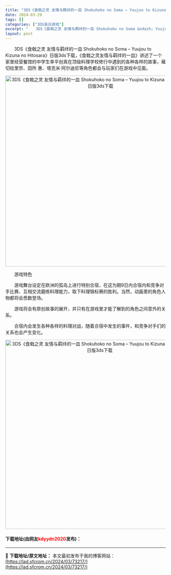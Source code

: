```yaml
---
title: "3DS《食戟之灵 友情与羁绊的一皿 Shokuhoko no Soma – Yuujou to Kizuna no Hitosara》日版3ds下载"
date: 2024-03-29
tags: []
categories: ["3DS英日游戏"]
excerpt: "　　3DS《食戟之灵 友情与羁绊的一皿 Shokuhoko no Soma &ndash; Yuujou to Kizuna no Hitosara》日版3ds下载，《食戟之灵友情与羁绊的一皿》讲述了一个家里经营餐馆的中学生幸平创真在顶级料理学校修行中遇到的各种各样的故事，薙切绘里奈、田所 惠、塔克&hellip;"
layout: post
---
```


 <p>　　3DS《食戟之灵 友情与羁绊的一皿 Shokuhoko no Soma &ndash; Yuujou to Kizuna no Hitosara》日版3ds下载，《食戟之灵友情与羁绊的一皿》讲述了一个家里经营餐馆的中学生幸平创真在顶级料理学校修行中遇到的各种各样的故事，薙切绘里奈、田所 惠、塔克米&middot;阿尔迪尼等角色都会与玩家们在游戏中见面。</p> <p align="center"><img align="" border="0" src="https://lad.sfcrom.cn/wp-content/uploads/2024/03/20240329_66062f6794673.png" width="598" alt="3DS《食戟之灵 友情与羁绊的一皿 Shokuhoko no Soma – Yuujou to Kizuna no Hitosara》日版3ds下载" /></p> <p>　　游戏特色</p> <p>　　游戏舞台设定在欧洲的孤岛上进行特别合宿，在这为期9日内合宿内和竞争对手比赛、互相交流磨练料理能力，取下料理锦标赛的胜利。当然，动画里的角色人物都将会悉数登场。</p> <p>　　游戏将会有原创故事的展开，并只有在游戏里才能了解到的角色之间意外的关系。</p> <p>　　合宿内会发生各种各样的料理对战，随着合宿中发生的事件，和竞争对手们的关系也会产生变化。</p> <p align="center"><img align="" border="0" src="https://lad.sfcrom.cn/wp-content/uploads/2024/03/20240329_66062f68d6594.png" width="593" alt="3DS《食戟之灵 友情与羁绊的一皿 Shokuhoko no Soma – Yuujou to Kizuna no Hitosara》日版3ds下载" /></p> <p><h4>下载地址(由网友<font color="red">kdyydn2020</font>发布)：</h4></p> 

---
📖 **下载地址/原文地址：** 本文最初发布于我的博客网站：[https://lad.sfcrom.cn/2024/03/73217/](https://lad.sfcrom.cn/2024/03/73217/)

